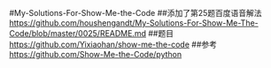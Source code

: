 #My-Solutions-For-Show-Me-the-Code
##添加了第25题百度语音解法
https://github.com/houshengandt/My-Solutions-For-Show-Me-The-Code/blob/master/0025/README.md
##题目
https://github.com/Yixiaohan/show-me-the-code
##参考
https://github.com/Show-Me-the-Code/python
